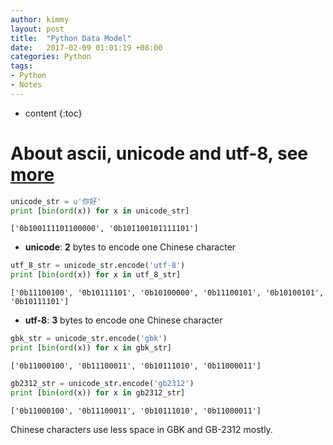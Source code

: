 ```yaml
---
author: kimmy
layout: post
title:  "Python Data Model"
date:   2017-02-09 01:01:19 +08:00
categories: Python
tags:
- Python
- Notes
---
```


* content
{:toc}


# About ascii, unicode and utf-8, see [more](https://www.zhihu.com/question/23374078 "details")



```python
unicode_str = u'你好'
print [bin(ord(x)) for x in unicode_str]
```

    ['0b100111101100000', '0b101100101111101']


+ **unicode**: **2** bytes to encode one Chinese character


```python
utf_8_str = unicode_str.encode('utf-8')
print [bin(ord(x)) for x in utf_8_str]
```

    ['0b11100100', '0b10111101', '0b10100000', '0b11100101', '0b10100101', '0b10111101']


+ **utf-8**: **3** bytes to encode one Chinese character


```python
gbk_str = unicode_str.encode('gbk')
print [bin(ord(x)) for x in gbk_str]
```

    ['0b11000100', '0b11100011', '0b10111010', '0b11000011']



```python
gb2312_str = unicode_str.encode('gb2312')
print [bin(ord(x)) for x in gb2312_str]
```

    ['0b11000100', '0b11100011', '0b10111010', '0b11000011']


Chinese characters use less space in GBK and GB-2312 mostly.
